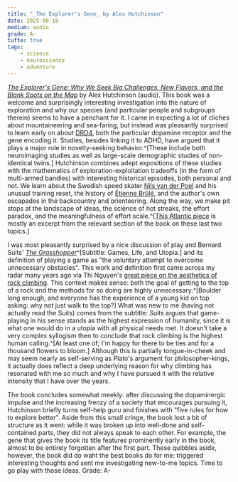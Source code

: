 ```yaml
---
title: "_The Explorer's Gene_ by Alex Hutchinson"
date: 2025-08-18
medium: audio
grade: A-
tufte: true
tags:
    - science
    - neuroscience
    - adventure
---
```


[_The Explorer's Gene: Why We Seek Big Challenges, New Flavors, and the Blank Spots on the Map_](https://bookshop.org/a/111171/9780063269767) by Alex Hutchinson (audio).  This book was a welcome and surprisingly interesting investigation into the nature of exploration and why our species (and particular people and subgroups therein) seems to have a penchant for it.  I came in expecting a lot of cliches about mountaineering and sea-faring, but instead was pleasantly surprised to learn early on about [DRD4](https://en.wikipedia.org/wiki/Dopamine_receptor_D4), both the particular dopamine receptor and the gene encoding it.  Studies, besides linking it to ADHD, have argued that it plays a major role in novelty-seeking behavior.^[These include both neuroimaging studies as well as large-scale demographic studies of non-identical twins.] Hutchinson combines adept expositions of these studies with the mathematics of exploration-exploitation tradeoffs (in the form of multi-armed bandies) with interesting historical episodes, both personal and not.  We learn about the Swedish speed skater [Nils van der Poel](https://en.wikipedia.org/wiki/Nils_van_der_Poel) and his unusual training reset, the history of [Étienne Brûlé](https://en.wikipedia.org/wiki/%C3%89tienne_Br%C3%BBl%C3%A9), and the author's own escapades in the backcountry and orienteering.  Along the way, we make pit stops at the landscape of ideas, the science of hot streaks, the effort paradox, and the meaningfulness of effort scale.^[[This Atlantic piece](https://www.theatlantic.com/science/archive/2025/03/effort-paradox-hard-work/682156/) is mostly an excerpt from the relevant section of the book on these last two topics.]

I was most pleasantly surprised by a nice discussion of play and Bernard Suits' [_The Grasshopper_](https://bookshop.org/a/111171/9781554812158)^[Subtitle: Games, Life, and Utopia.] and its definition of playing a game as "the voluntary attempt to overcome unnecessary obstacles".  This work and definition first came across my radar many years ago via Thi Nguyen's [great piece on the aesthetics of rock climbing](https://philosophersmag.com/the-aesthetics-of-rock-climbing/).  This context makes sense: both the goal of getting to the top of a rock and the methods for so doing are highly unnecessary.^[Boulder long enough, and everyone has the experience of a young kid on top asking: why not just walk to the top?]  What was new to me (having not actually read the Suits) comes from the subtitle: Suits argues that game-playing in his sense stands as the highest expression of humanity, since it is what one would do in a utopia with all physical needs met.  It doesn't take a very complex syllogism then to conclude that rock climbing is the highest human calling.^[At least one of; I'm happy for there to be ties and for a thousand flowers to bloom.] Although this is partially tongue-in-cheek and may seem nearly as self-serving as Plato's argument for philosopher-kings, it actually does reflect a deep underlying reason for why climbing has resonated with me so much and why I have pursued it with the relative intensity that I have over the years.

The book concludes somewhat meekly: after discussing the dopaminergic impulse and the increasing frenzy of a society that encourages pursuing it, Hutchinson briefly turns self-help guru and finishes with "five rules for how to explore better".  Aside from this small cringe, the book lost a bit of structure as it went: while it was broken up into well-done and self-contained parts, they did not always speak to each other.  For example, the gene that gives the book its title features prominently early in the book, almost to be entirely forgotten after the first part.  These quibbles aside, however, the book did do waht the best books do for me: triggered interesting thoughts and sent me investigating new-to-me topics.  Time to go play with those ideas. Grade: A-